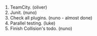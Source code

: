 1. TeamCity. (oliver)
2. Junit. (nuno) 
3. Check all plugins. (nuno - almost done)
4. Parallel testing. (luke)
5. Finish Collision's todo. (nuno)
